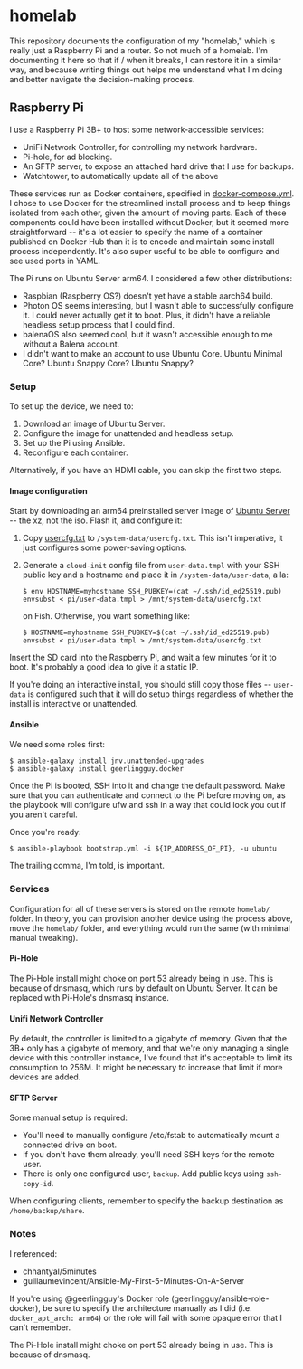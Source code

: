 # homelab

This repository documents the configuration of my "homelab," which is really
just a Raspberry Pi and a router. So not much of a homelab. I'm documenting it
here so that if / when it breaks, I can restore it in a similar way, and because
writing things out helps me understand what I'm doing and better navigate the
decision-making process.


## Raspberry Pi

I use a Raspberry Pi 3B+ to host some network-accessible services:

* UniFi Network Controller, for controlling my network hardware.
* Pi-hole, for ad blocking.
* An SFTP server, to expose an attached hard drive that I use for backups.
* Watchtower, to automatically update all of the above

These services run as Docker containers, specified in
[docker-compose.yml](docker-compose.yml). I chose to use Docker for the
streamlined install process and to keep things isolated from each other, given
the amount of moving parts. Each of these components could have been installed
without Docker, but it seemed more straightforward -- it's a lot easier to
specify the name of a container published on Docker Hub than it is to encode
and maintain some install process independently. It's also super useful to be
able to configure and see used ports in YAML.

The Pi runs on Ubuntu Server arm64. I considered a few other distributions:

* Raspbian (Raspberry OS?) doesn't yet have a stable aarch64 build.
* Photon OS seems interesting, but I wasn't able to successfully configure it.
  I could never actually get it to boot. Plus, it didn't have a reliable
  headless setup process that I could find.
* balenaOS also seemed cool, but it wasn't accessible enough to me without a
  Balena account.
* I didn't want to make an account to use Ubuntu Core. Ubuntu Minimal Core?
  Ubuntu Snappy Core? Ubuntu Snappy?


### Setup

To set up the device, we need to:

1. Download an image of Ubuntu Server.
1. Configure the image for unattended and headless setup.
1. Set up the Pi using Ansible.
1. Reconfigure each container.

Alternatively, if you have an HDMI cable, you can skip the first two steps.


#### Image configuration

Start by downloading an arm64 preinstalled server image of
[Ubuntu Server][server] -- the xz, not the iso. Flash it, and configure it:

1. Copy [usercfg.txt](usercfg.txt) to `/system-data/usercfg.txt`. This isn't
   imperative, it just configures some power-saving options.
1. Generate a `cloud-init` config file from `user-data.tmpl` with your SSH
   public key and a hostname and place it in `/system-data/user-data`, a la:

       $ env HOSTNAME=myhostname SSH_PUBKEY=(cat ~/.ssh/id_ed25519.pub) envsubst < pi/user-data.tmpl > /mnt/system-data/usercfg.txt

   on Fish. Otherwise, you want something like:

       $ HOSTNAME=myhostname SSH_PUBKEY=$(cat ~/.ssh/id_ed25519.pub) envsubst < pi/user-data.tmpl > /mnt/system-data/usercfg.txt


Insert the SD card into the Raspberry Pi, and wait a few minutes for it to boot.
It's probably a good idea to give it a static IP.

If you're doing an interactive install, you should still copy those files --
`user-data` is configured such that it will do setup things regardless of
whether the install is interactive or unattended.

  [server]: http://cdimage.ubuntu.com/ubuntu/releases/20.04/release/


#### Ansible

We need some roles first:

    $ ansible-galaxy install jnv.unattended-upgrades
    $ ansible-galaxy install geerlingguy.docker

Once the Pi is booted, SSH into it and change the default password. Make sure
that you can authenticate and connect to the Pi before moving on, as the
playbook will configure ufw and ssh in a way that could lock you out if you
aren't careful.

Once you're ready:

    $ ansible-playbook bootstrap.yml -i ${IP_ADDRESS_OF_PI}, -u ubuntu

The trailing comma, I'm told, is important.


### Services

Configuration for all of these servers is stored on the remote `homelab/`
folder. In theory, you can provision another device using the process above,
move the `homelab/` folder, and everything would run the same (with minimal
manual tweaking).

#### Pi-Hole

The Pi-Hole install might choke on port 53 already being in use. This is because
of dnsmasq, which runs by default on Ubuntu Server. It can be replaced with
Pi-Hole's dnsmasq instance.

#### Unifi Network Controller

By default, the controller is limited to a gigabyte of memory. Given that the
3B+ only has a gigabyte of memory, and that we're only managing a single device
with this controller instance, I've found that it's acceptable to limit its
consumption to 256M. It might be necessary to increase that limit if more
devices are added.

#### SFTP Server

Some manual setup is required:
* You'll need to manually configure /etc/fstab to automatically mount a
  connected drive on boot.
* If you don't have them already, you'll need SSH keys for the remote user.
* There is only one configured user, `backup`. Add public keys using
  `ssh-copy-id`.

When configuring clients, remember to specify the backup destination as
`/home/backup/share`.


### Notes

I referenced:

* chhantyal/5minutes
* guillaumevincent/Ansible-My-First-5-Minutes-On-A-Server

If you're using @geerlingguy's Docker role (geerlingguy/ansible-role-docker), be
sure to specify the architecture manually as I did (i.e. `docker_apt_arch:
arm64`) or the role will fail with some opaque error that I can't remember.

The Pi-Hole install might choke on port 53 already being in use. This is
because of dnsmasq.
